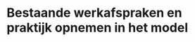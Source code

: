 Bestaande werkafspraken en praktijk opnemen in het model
========================================================

